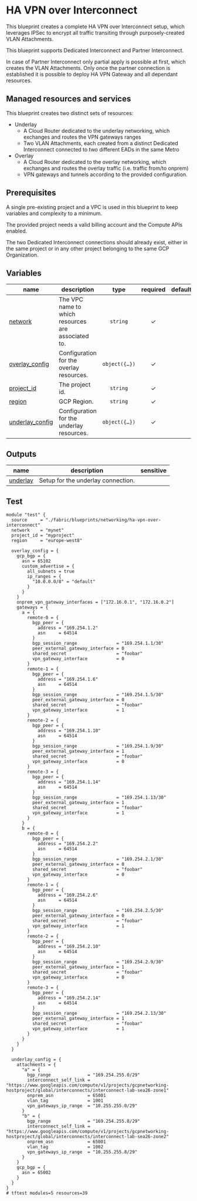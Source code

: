 # HA VPN over Interconnect

This blueprint creates a complete HA VPN over Interconnect setup, which leverages IPSec to encrypt all traffic transiting through purposely-created VLAN Attachments.

This blueprint supports Dedicated Interconnect and Partner Interconnect.

In case of Partner Interconnect only partial apply is possible at first, which creates the VLAN Attachments. Only once the partner connection is established it is possible to deploy HA VPN Gateway and all dependant resources. 

## Managed resources and services

This blueprint creates two distinct sets of resources:

- Underlay
  - A Cloud Router dedicated to the underlay networking, which exchanges and routes the VPN gateways ranges
  - Two VLAN Attachments, each created from a distinct Dedicated Interconnect connected to two different EADs in the same Metro
- Overlay
  - A Cloud Router dedicated to the overlay networking, which exchanges and routes the overlay traffic (i.e. traffic from/to onprem)
  - VPN gateways and tunnels according to the provided configuration.

## Prerequisites

A single pre-existing project and a VPC is used in this blueprint to keep variables and complexity to a minimum.

The provided project needs a valid billing account and the Compute APIs enabled.

The two Dedicated Interconnect connections should already exist, either in the same project or in any other project belonging to the same GCP Organization.
<!-- BEGIN TFDOC -->
## Variables

| name | description | type | required | default |
|---|---|:---:|:---:|:---:|
| [network](variables.tf#L18) | The VPC name to which resources are associated to. | <code>string</code> | ✓ |  |
| [overlay_config](variables.tf#L24) | Configuration for the overlay resources. | <code title="object&#40;&#123;&#10;  gcp_bgp &#61; object&#40;&#123;&#10;    asn       &#61; number&#10;    name      &#61; optional&#40;string&#41;&#10;    keepalive &#61; optional&#40;number&#41;&#10;    custom_advertise &#61; optional&#40;object&#40;&#123;&#10;      all_subnets &#61; bool&#10;      ip_ranges   &#61; map&#40;string&#41;&#10;    &#125;&#41;&#41;&#10;  &#125;&#41;&#10;  onprem_vpn_gateway_interfaces &#61; list&#40;string&#41;&#10;  gateways &#61; map&#40;map&#40;object&#40;&#123;&#10;    bgp_peer &#61; object&#40;&#123;&#10;      address        &#61; string&#10;      asn            &#61; number&#10;      route_priority &#61; optional&#40;number, 1000&#41;&#10;      custom_advertise &#61; optional&#40;object&#40;&#123;&#10;        all_subnets          &#61; bool&#10;        all_vpc_subnets      &#61; bool&#10;        all_peer_vpc_subnets &#61; bool&#10;        ip_ranges            &#61; map&#40;string&#41;&#10;      &#125;&#41;&#41;&#10;    &#125;&#41;&#10;    bgp_session_range               &#61; string&#10;    ike_version                     &#61; optional&#40;number, 2&#41;&#10;    peer_external_gateway_interface &#61; optional&#40;number&#41;&#10;    peer_gateway                    &#61; optional&#40;string, &#34;default&#34;&#41;&#10;    router                          &#61; optional&#40;string&#41;&#10;    shared_secret                   &#61; optional&#40;string&#41;&#10;    vpn_gateway_interface           &#61; number&#10;    &#125;&#41;&#41;&#10;  &#41;&#10;&#125;&#41;">object&#40;&#123;&#8230;&#125;&#41;</code> | ✓ |  |
| [project_id](variables.tf#L63) | The project id. | <code>string</code> | ✓ |  |
| [region](variables.tf#L68) | GCP Region. | <code>string</code> | ✓ |  |
| [underlay_config](variables.tf#L73) | Configuration for the underlay resources. | <code title="object&#40;&#123;&#10;  attachments &#61; map&#40;object&#40;&#123;&#10;    bandwidth              &#61; optional&#40;string, &#34;BPS_10G&#34;&#41;&#10;    base_name              &#61; optional&#40;string, &#34;encrypted-vlan-attachment&#34;&#41;&#10;    bgp_range              &#61; string&#10;    interconnect_self_link &#61; string&#10;    onprem_asn             &#61; number&#10;    vlan_tag               &#61; number&#10;    vpn_gateways_ip_range  &#61; string&#10;  &#125;&#41;&#41;&#10;  gcp_bgp &#61; object&#40;&#123;&#10;    asn &#61; number&#10;  &#125;&#41;&#10;  interconnect_type &#61; optional&#40;string, &#34;DEDICATED&#34;&#41;&#10;&#125;&#41;">object&#40;&#123;&#8230;&#125;&#41;</code> | ✓ |  |

## Outputs

| name | description | sensitive |
|---|---|:---:|
| [underlay](outputs.tf#L17) | Setup for the underlay connection. |  |
<!-- END TFDOC -->
## Test

```hcl
module "test" {
  source     = "./fabric/blueprints/networking/ha-vpn-over-interconnect"
  network    = "mynet"
  project_id = "myproject"
  region     = "europe-west8"

  overlay_config = {
    gcp_bgp = {
      asn = 65102
      custom_advertise = {
        all_subnets = true
        ip_ranges = {
          "10.0.0.0/8" = "default"
        }
      }
    }
    onprem_vpn_gateway_interfaces = ["172.16.0.1", "172.16.0.2"]
    gateways = {
      a = {
        remote-0 = {
          bgp_peer = {
            address = "169.254.1.2"
            asn     = 64514
          }
          bgp_session_range               = "169.254.1.1/30"
          peer_external_gateway_interface = 0
          shared_secret                   = "foobar"
          vpn_gateway_interface           = 0
        }
        remote-1 = {
          bgp_peer = {
            address = "169.254.1.6"
            asn     = 64514
          }
          bgp_session_range               = "169.254.1.5/30"
          peer_external_gateway_interface = 0
          shared_secret                   = "foobar"
          vpn_gateway_interface           = 1
        }
        remote-2 = {
          bgp_peer = {
            address = "169.254.1.10"
            asn     = 64514
          }
          bgp_session_range               = "169.254.1.9/30"
          peer_external_gateway_interface = 1
          shared_secret                   = "foobar"
          vpn_gateway_interface           = 0
        }
        remote-3 = {
          bgp_peer = {
            address = "169.254.1.14"
            asn     = 64514
          }
          bgp_session_range               = "169.254.1.13/30"
          peer_external_gateway_interface = 1
          shared_secret                   = "foobar"
          vpn_gateway_interface           = 1
        }
      }
      b = {
        remote-0 = {
          bgp_peer = {
            address = "169.254.2.2"
            asn     = 64514
          }
          bgp_session_range               = "169.254.2.1/30"
          peer_external_gateway_interface = 0
          shared_secret                   = "foobar"
          vpn_gateway_interface           = 0
        }
        remote-1 = {
          bgp_peer = {
            address = "169.254.2.6"
            asn     = 64514
          }
          bgp_session_range               = "169.254.2.5/30"
          peer_external_gateway_interface = 0
          shared_secret                   = "foobar"
          vpn_gateway_interface           = 1
        }
        remote-2 = {
          bgp_peer = {
            address = "169.254.2.10"
            asn     = 64514
          }
          bgp_session_range               = "169.254.2.9/30"
          peer_external_gateway_interface = 1
          shared_secret                   = "foobar"
          vpn_gateway_interface           = 0
        }
        remote-3 = {
          bgp_peer = {
            address = "169.254.2.14"
            asn     = 64514
          }
          bgp_session_range               = "169.254.2.13/30"
          peer_external_gateway_interface = 1
          shared_secret                   = "foobar"
          vpn_gateway_interface           = 1
        }
      }
    }
  }

  underlay_config = {
    attachments = {
      "a" = {
        bgp_range              = "169.254.255.0/29"
        interconnect_self_link = "https://www.googleapis.com/compute/v1/projects/gcpnetworking-hostproject/global/interconnects/interconnect-lab-sea26-zone1"
        onprem_asn             = 65001
        vlan_tag               = 1001
        vpn_gateways_ip_range  = "10.255.255.0/29"
      }
      "b" = {
        bgp_range              = "169.254.255.8/29"
        interconnect_self_link = "https://www.googleapis.com/compute/v1/projects/gcpnetworking-hostproject/global/interconnects/interconnect-lab-sea26-zone2"
        onprem_asn             = 65001
        vlan_tag               = 1002
        vpn_gateways_ip_range  = "10.255.255.8/29"
      }
    }
    gcp_bgp = {
      asn = 65002
    }
  }
}
# tftest modules=5 resources=39
```
